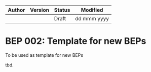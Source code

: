 | Author              | Version | Status   | Modified    |
| ------------------- | ------- | -------- | ----------- |
|                     |         | Draft    | dd mmm yyyy |

# BEP 002: Template for new BEPs

To be used as template for new BEPs

tbd.

